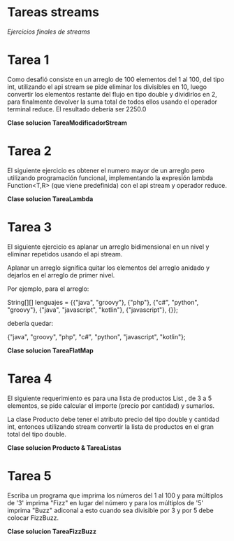 # Tareas streams
*Ejercicios finales de streams*

# Tarea 1

Como desafió consiste en un arreglo de 100 elementos del 1 al 100, del tipo int, utilizando el api stream se pide eliminar los divisibles en 10, 
luego convertir los elementos restante del flujo en tipo double y dividirlos en 2, para finalmente devolver la suma total de todos ellos usando 
el operador terminal reduce. El resultado debería ser 2250.0 

**Clase solucion TareaModificadorStream**

# Tarea 2

El siguiente ejercicio es obtener el numero mayor de un arreglo pero utilizando programación funcional, implementando la expresión lambda Function<T,R> 
(que viene predefinida) con el api stream y operador reduce.

**Clase solucion TareaLambda**

# Tarea 3

El siguiente ejercicio es aplanar un arreglo bidimensional en un nivel y eliminar repetidos usando el api stream.

Aplanar un arreglo significa quitar los elementos del arreglo anidado y dejarlos en el arreglo de primer nivel.

Por ejemplo, para el arreglo:

String[][] lenguajes = {{"java", "groovy"}, {"php"}, {"c#", "python", "groovy"}, {"java", "javascript", "kotlin"}, {"javascript"}, {}};

debería quedar:

{"java", "groovy", "php", "c#", "python", "javascript", "kotlin"};

**Clase solucion TareaFlatMap**

# Tarea 4

El siguiente requerimiento es para una lista de productos List<Producto> , de 3 a 5 elementos, se pide calcular el importe (precio por cantidad) y sumarlos.

La clase Producto debe tener el atributo precio del tipo double y cantidad int, entonces utilizando stream convertir la lista de productos en el gran total del tipo double.

**Clase solucion Producto & TareaListas**

# Tarea 5

Escriba un programa que imprima los números del 1 al 100 y para múltiplos de '3' imprima "Fizz" en lugar del número y para los múltiplos de '5' imprima "Buzz" adiconal a esto cuando sea divisible por 3 y por 5 debe colocar FizzBuzz.

**Clase solucion TareaFizzBuzz**

